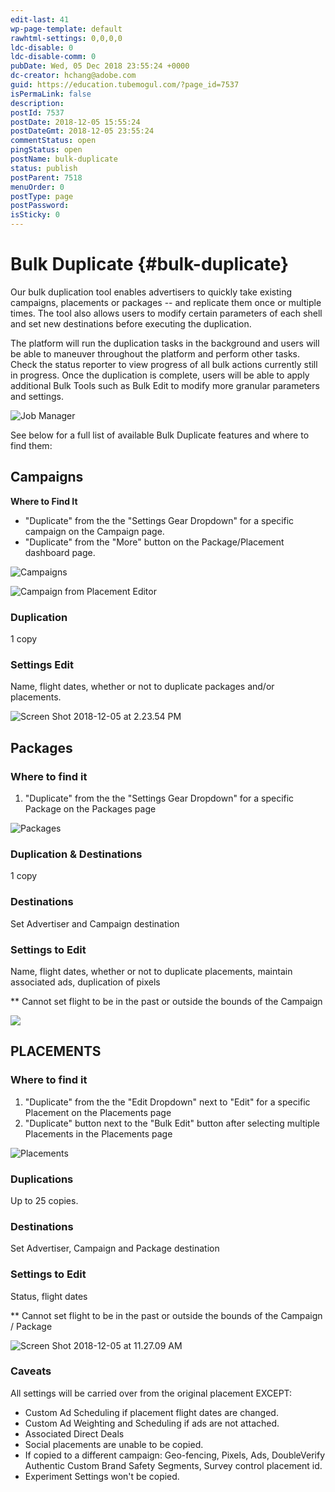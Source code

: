 ```yaml
---
edit-last: 41
wp-page-template: default
rawhtml-settings: 0,0,0,0
ldc-disable: 0
ldc-disable-comm: 0
pubDate: Wed, 05 Dec 2018 23:55:24 +0000
dc-creator: hchang@adobe.com
guid: https://education.tubemogul.com/?page_id=7537
isPermaLink: false
description: 
postId: 7537
postDate: 2018-12-05 15:55:24
postDateGmt: 2018-12-05 23:55:24
commentStatus: open
pingStatus: open
postName: bulk-duplicate
status: publish
postParent: 7518
menuOrder: 0
postType: page
postPassword: 
isSticky: 0
---
```


# Bulk Duplicate {#bulk-duplicate}

Our bulk duplication tool enables advertisers to quickly take existing campaigns, placements or packages -- and replicate them once or multiple times. The tool also allows users to modify certain parameters of each shell and set new destinations before executing the duplication.

The platform will run the duplication tasks in the background and users will be able to maneuver throughout the platform and perform other tasks. Check the status reporter to view progress of all bulk actions currently still in progress. Once the duplication is complete, users will be able to apply additional Bulk Tools such as Bulk Edit to modify more granular parameters and settings.

![Job Manager](assets/job-manager.png)

See below for a full list of available Bulk Duplicate features and where to find them:

## Campaigns

**Where to Find It** 

* "Duplicate" from the the "Settings Gear Dropdown" for a specific campaign on the Campaign page.
* "Duplicate" from the "More" button on the Package/Placement dashboard page.

![Campaigns](assets/campaigns.png)

![Campaign from Placement Editor](assets/campaign-from-placement-editor.png)

### Duplication

1 copy

### Settings Edit

Name, flight dates, whether or not to duplicate packages and/or placements.

![Screen Shot 2018-12-05 at 2.23.54 PM](assets/screen-shot-2018-12-05-at-2.23.54-pm.png)

## Packages

### Where to find it

1. "Duplicate" from the the "Settings Gear Dropdown" for a specific Package on the Packages page

![Packages](assets/packages.png)

### Duplication & Destinations

1 copy

### Destinations

Set Advertiser and Campaign destination

### Settings to Edit

Name, flight dates, whether or not to duplicate placements, maintain associated ads, duplication of pixels

&#42;&#42; Cannot set flight to be in the past or outside the bounds of the Campaign

<!--Use mailchimp link or save image to server?-->

![](https://gallery.mailchimp.com/ffbc366546922ad2a8f4980c2/images/e69a395d-c137-4d42-8ce6-268ad492dbeb.png)

## PLACEMENTS

### Where to find it

1. "Duplicate" from the the "Edit Dropdown" next to "Edit" for a specific Placement on the Placements page   
1. "Duplicate" button next to the "Bulk Edit" button after selecting multiple Placements in the Placements page

![Placements](assets/placements.png)

### Duplications

Up to 25 copies.

### Destinations

Set Advertiser, Campaign and Package destination

### Settings to Edit

Status, flight dates

&#42;&#42; Cannot set flight to be in the past or outside the bounds of the Campaign / Package

![Screen Shot 2018-12-05 at 11.27.09 AM](assets/screen-shot-2018-12-05-at-11.27.09-am.png)

### Caveats

All settings will be carried over from the original placement EXCEPT:

* Custom Ad Scheduling if placement flight dates are changed.
* Custom Ad Weighting and Scheduling if ads are not attached.
* Associated Direct Deals
* Social placements are unable to be copied.
* If copied to a different campaign: Geo-fencing, Pixels, Ads, DoubleVerify Authentic Custom Brand Safety Segments, Survey control placement id.
* Experiment Settings won't be copied.

